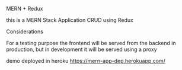 
MERN + Redux

this is a MERN Stack Application CRUD using Redux

Considerations

For a testing purpose the frontend will be served from the backend in production, but in development it will be served using a proxy

demo 
deployed in heroku
https://mern-app-dep.herokuapp.com/

